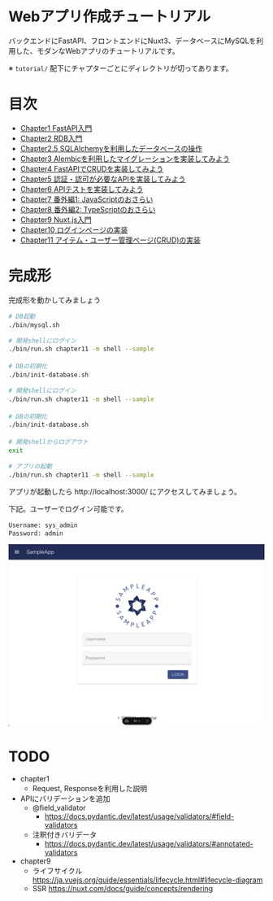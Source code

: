 # Webアプリ作成チュートリアル

バックエンドにFastAPI、フロントエンドにNuxt3、データベースにMySQLを利用した、モダンなWebアプリのチュートリアルです。

※ `tutorial/` 配下にチャプターごとにディレクトリが切ってあります。

# 目次

- [Chapter1 FastAPI入門](tutorial/chapter1/README.md)
- [Chapter2 RDB入門](tutorial/chapter2/README.md)
- [Chapter2.5 SQLAlchemyを利用したデータベースの操作](tutorial/chapter2.5/README.md)
- [Chapter3 Alembicを利用したマイグレーションを実装してみよう](tutorial/chapter3/README.md)
- [Chapter4 FastAPIでCRUDを実装してみよう](tutorial/chapter4/README.md)
- [Chapter5 認証・認可が必要なAPIを実装してみよう](tutorial/chapter5/README.md)
- [Chapter6 APIテストを実装してみよう](tutorial/chapter6/README.md)
- [Chapter7 番外編1: JavaScriptのおさらい](tutorial/chapter7/README.md)
- [Chapter8 番外編2: TypeScriptのおさらい](tutorial/chapter8/README.md)
- [Chapter9 Nuxt.js入門](tutorial/chapter9/README.md)
- [Chapter10 ログインページの実装](tutorial/chapter10/README.md)
- [Chapter11 アイテム・ユーザー管理ページ(CRUD)の実装](tutorial/chapter11/README.md)

# 完成形

完成形を動かしてみましょう


```bash
# DB起動
./bin/mysql.sh
```

```bash
# 開発shellにログイン
./bin/run.sh chapter11 -m shell --sample

# DBの初期化
./bin/init-database.sh
```

```bash
# 開発shellにログイン
./bin/run.sh chapter11 -m shell --sample

# DBの初期化
./bin/init-database.sh

# 開発shellからログアウト
exit
```

```bash
# アプリの起動
./bin/run.sh chapter11 -m shell --sample
```

アプリが起動したら http://localhost:3000/ にアクセスしてみましょう。

下記。ユーザーでログイン可能です。

```
Username: sys_admin
Password: admin
```

![](docs/img/img_01.png)


# TODO
- chapter1
  - Request, Responseを利用した説明
- APIにバリデーションを追加
  - @field_validator
    - https://docs.pydantic.dev/latest/usage/validators/#field-validators
  - 注釈付きバリデータ
    - https://docs.pydantic.dev/latest/usage/validators/#annotated-validators
- chapter9
  - ライフサイクル
    https://ja.vuejs.org/guide/essentials/lifecycle.html#lifecycle-diagram
  - SSR
    https://nuxt.com/docs/guide/concepts/rendering